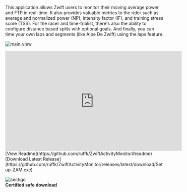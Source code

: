 <head>
<meta property="og:image" content="https://github.com/ruffk/ZwiftActivityMonitor/raw/master/ZwiftActivityMonitorV2/images/ActivityView.png">
</head>

This application allows Zwift users to monitor their moving average power and FTP in real-time.  It also provides valuable metrics to the rider such as average and normalized power (NP), intensity factor (IF), and training stress score (TSS).  For the racer and time-trialist, there's also the ability to configure distance based splits with optional goals.  And finally, you can time your own laps and segments (like Alpe De Zwift) using the laps feature.

![main_view](https://github.com/ruffk/ZwiftActivityMonitor/raw/master/ZwiftActivityMonitorV2/images/ActivityView.png)
<br>  
<iframe width="560" height="315" src="https://www.youtube.com/embed/q8fEHyL6wLo" frameborder="0" allowfullscreen></iframe>
<br>  
[View Readme](https://github.com/ruffk/ZwiftActivityMonitor#readme)
[Download Latest Release](https://github.com/ruffk/ZwiftActivityMonitor/releases/latest/download/Setup-ZAM.exe)

![sectigo](https://github.com/ruffk/ZwiftActivityMonitor/raw/master/ZwiftActivityMonitor/images/sectigo.jpg)
<br>**Certified safe download**
